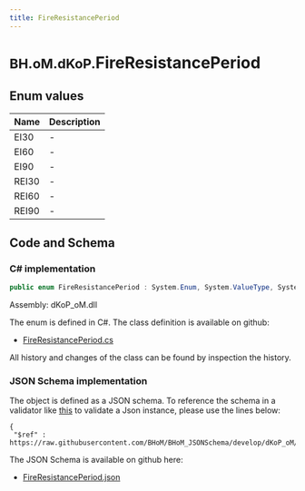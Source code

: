```yaml
---
title: FireResistancePeriod
---
```


# <small>BH.oM.dKoP.</small>**FireResistancePeriod**



## Enum values

| Name            | Description                                                    |
|-----------------|----------------------------------------------------------------|
| EI30 |  -  |
| EI60 |  -  |
| EI90 |  -  |
| REI30 |  -  |
| REI60 |  -  |
| REI90 |  -  |


## Code and Schema

### C# implementation

``` C# title="C#"
public enum FireResistancePeriod : System.Enum, System.ValueType, System.IComparable, System.ISpanFormattable, System.IFormattable, System.IConvertible
```

Assembly: dKoP_oM.dll

The enum is defined in C#. The class definition is available on github:

- [FireResistancePeriod.cs](https://github.com/BHoM/dKoP_Toolkit/blob/develop/dKoP_oM/Perfomance\Enums\FireResistancePeriod.cs)

All history and changes of the class can be found by inspection the history.
### JSON Schema implementation

The object is defined as a JSON schema. To reference the schema in a validator like [this](https://www.jsonschemavalidator.net/) to validate a Json instance, please use the lines below:

``` { .json .copy .select } title="JSON Schema"
{
 "$ref" : https://raw.githubusercontent.com/BHoM/BHoM_JSONSchema/develop/dKoP_oM/FireResistancePeriod.json}
```

The JSON Schema is available on github here:

- [FireResistancePeriod.json](https://github.com/BHoM/BHoM_JSONSchema/blob/develop/dKoP_oM/FireResistancePeriod.json)
